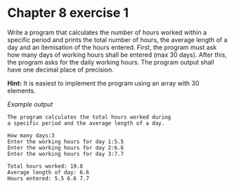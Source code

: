 # Chapter 8 exercise 1

Write a program that calculates the number of hours worked within a specific period and prints the total number of hours, the average length of a day and an itemisation of the hours entered. First, the program must ask how many days of working hours shall be entered (max 30 days). After this, the program asks for the daily working hours. The program output shall have one decimal place of precision.

**Hint:**
It is easiest to implement the program using an array with 30 elements.

_Example output_

```
The program calculates the total hours worked during
a specific period and the average length of a day.

How many days:3
Enter the working hours for day 1:5.5
Enter the working hours for day 2:6.6
Enter the working hours for day 3:7.7

Total hours worked: 19.8
Average length of day: 6.6
Hours entered: 5.5 6.6 7.7 
```
